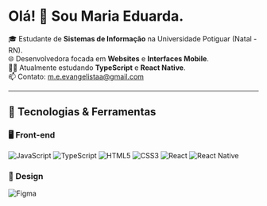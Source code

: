# Olá! 👋 Sou Maria Eduarda.

🎓 Estudante de **Sistemas de Informação** na Universidade Potiguar (Natal - RN).  
🌐 Desenvolvedora focada em **Websites** e **Interfaces Mobile**.  
👩‍💻 Atualmente estudando **TypeScript** e **React Native**.  
📫 Contato: [m.e.evangelistaa@gmail.com](mailto:m.e.evangelistaa@gmail.com)

---

## 🚀 Tecnologias & Ferramentas

### 🖥️ Front-end

![JavaScript](https://img.shields.io/badge/JavaScript-F7DF1E?style=for-the-badge&logo=javascript&logoColor=black)
![TypeScript](https://img.shields.io/badge/TypeScript-3178C6?style=for-the-badge&logo=typescript&logoColor=white)
![HTML5](https://img.shields.io/badge/HTML5-E34F26?style=for-the-badge&logo=html5&logoColor=white)
![CSS3](https://img.shields.io/badge/CSS3-1572B6?style=for-the-badge&logo=css3&logoColor=white)
![React](https://img.shields.io/badge/React-20232A?style=for-the-badge&logo=react&logoColor=61DAFB)
![React Native](https://img.shields.io/badge/React_Native-20232A?style=for-the-badge&logo=react&logoColor=61DAFB)

### 🎨 Design

![Figma](https://img.shields.io/badge/Figma-F24E1E?style=for-the-badge&logo=figma&logoColor=white)
